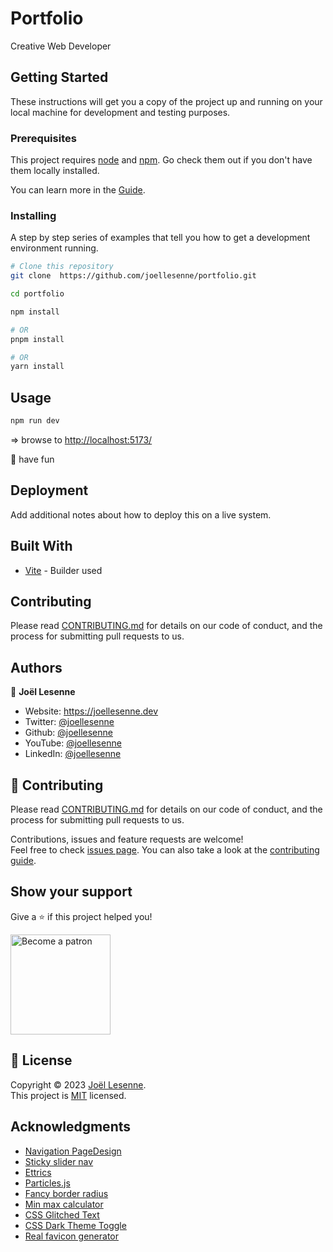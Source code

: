 # Portfolio

Creative Web Developer

## Getting Started

These instructions will get you a copy of the project up and running on your local machine for development and testing purposes.

### Prerequisites

This project requires [node](https://nodejs.org) and [npm](https://npmjs.com). Go check them out if you don't have them locally installed.

You can learn more in the [Guide](https://vitejs.dev/guide/).

### Installing

A step by step series of examples that tell you how to get a development environment running.

```bash
# Clone this repository
git clone  https://github.com/joellesenne/portfolio.git

cd portfolio

npm install

# OR
pnpm install

# OR
yarn install
```

## Usage

```sh
npm run dev
```

=> browse to [http://localhost:5173/](http://localhost:5173/)

🎉 have fun

## Deployment

Add additional notes about how to deploy this on a live system.

## Built With

- [Vite](https://vitejs.dev/) - Builder used

## Contributing

Please read [CONTRIBUTING.md](https://gist.github.com/PurpleBooth/b24679402957c63ec426) for details on our code of conduct, and the process for submitting pull requests to us.

## Authors

👤 **Joël Lesenne**

- Website: https://joellesenne.dev
- Twitter: [@joellesenne](https://twitter.com/joellesenne)
- Github: [@joellesenne](https://github.com/joellesenne)
- YouTube: [@joellesenne](https://youtube.com/@joellesenne)
- LinkedIn: [@joellesenne](https://linkedin.com/in/joellesenne)

## 🤝 Contributing

Please read [CONTRIBUTING.md](https://gist.github.com/PurpleBooth/b24679402957c63ec426) for details on our code of conduct, and the process for submitting pull requests to us.

Contributions, issues and feature requests are welcome!<br />Feel free to check [issues page](https://github.com/joellesenne/portfolio/issues). You can also take a look at the [contributing guide](https://github.com/joellesenne/portfolio/blob/main/CONTRIBUTING.md).

## Show your support

Give a ⭐️ if this project helped you!

<a href="https://www.patreon.com/joellesenne">
  <img alt="Become a patron" src="https://c5.patreon.com/external/logo/become_a_patron_button@2x.png" width="160">
</a>

## 📝 License

Copyright © 2023 [Joël Lesenne](https://github.com/joellesenne). <br />
This project is [MIT](LICENSE) licensed.

## Acknowledgments

- [Navigation PageDesign](https://codepen.io/Saramazal/pen/LYyywNb)
- [Sticky slider nav](https://codepen.io/RicBocad/pen/XWzNyqP)
- [Ettrics](https://codepen.io/ettrics)
- [Particles.js](https://particles.js.org/)
- [Fancy border radius](https://github.com/9elements/fancy-border-radius)
- [Min max calculator](https://github.com/9elements/min-max-calculator)
- [CSS Glitched Text](https://codepen.io/lbebber/pen/nqwBKK)
- [CSS Dark Theme Toggle](https://codepen.io/probablykasper/pen/JjrYmqx?editors=1010)
- [Real favicon generator](https://realfavicongenerator.net/)
